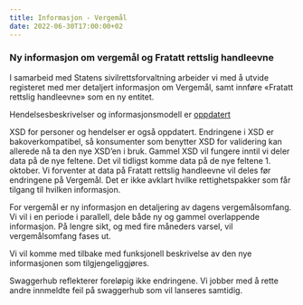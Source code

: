 ```yaml
---
title: Informasjon - Vergemål
date: 2022-06-30T17:00:00+02
---
```


### Ny informasjon om vergemål og Fratatt rettslig handleevne

I samarbeid med Statens sivilrettsforvaltning arbeider vi med å utvide registeret med mer detaljert informasjon om Vergemål, samt  innføre «Fratatt rettslig handleevne» som en ny entitet.

Hendelsesbeskrivelser og informasjonsmodell er [oppdatert](https://skatteetaten.github.io/folkeregisteret-api-dokumentasjon/informasjonsmodell/)

XSD for personer og hendelser er også oppdatert. Endringene i XSD er bakoverkompatibel, så konsumenter som benytter XSD for validering kan allerede nå ta den nye XSD’en i bruk. Gammel XSD vil fungere inntil vi deler data på de nye feltene. Det vil tidligst komme data på de nye feltene 1. oktober. Vi forventer at data på Fratatt rettslig handleevne vil deles før endringene på Vergemål. Det er ikke avklart hvilke rettighetspakker som får tilgang til hvilken informasjon. 

For vergemål er ny informasjon en detaljering av dagens vergemålsomfang. Vi vil i en periode i parallell, dele både ny og gammel overlappende informasjon. På lengre sikt, og med fire måneders varsel, vil vergemålsomfang fases ut. 

Vi vil komme med tilbake med funksjonell beskrivelse av den nye informasjonen som tilgjengeliggjøres.

Swaggerhub reflekterer foreløpig ikke endringene. Vi jobber med å rette andre innmeldte feil på swaggerhub som vil lanseres samtidig.
